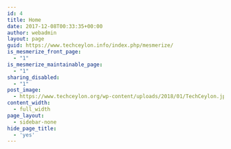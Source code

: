 ```yaml
---
id: 4
title: Home
date: 2017-12-08T00:33:35+00:00
author: webadmin
layout: page
guid: https://www.techceylon.info/index.php/mesmerize/
is_mesmerize_front_page:
  - "1"
is_mesmerize_maintainable_page:
  - "1"
sharing_disabled:
  - "1"
post_image:
  - https://www.techceylon.org/wp-content/uploads/2018/01/TechCeylon.jpg
content_width:
  - full_width
page_layout:
  - sidebar-none
hide_page_title:
  - 'yes'
---
```

